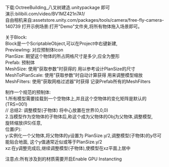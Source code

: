 下载:OctreeBuilding_八叉树建造.unitypackage 即可 <br>
演示:bilibili.com/video/BV1MZ421n7A1/ <br> 
自由相机来自:assetstore.unity.com/packages/tools/camera/free-fly-camera-140739
打开示例场景:打开"Demo"文件夹,将所有物体拖入场景即可。<br> 

关于Block: <br>
 Block是一个ScriptableObject,可以在Project中右键新建,<br>
 PreviewImg: 对应预制体Icon<br>
 PlanSize: 期望这个物体的所占网格尺寸是多少,应全为整形<br>
 Prefab: 预制体<br>
 MeshSize: 使用"获取参数"时获得的 用以参考设计PlanSize的尺寸<br>
 MeshToPlanScale: 使用"获取参数"时自动计算获得 用来调整模型缩放<br>
 MeshFilters: 使用"获取网格过滤器"时获得 记录Prefab所有的MeshFilters <br>

制作一个规范的预制体:<br>
 1.所有模型需要挂载到一个空物体上,并且这个空物体的变化矩阵是默认的(TRS=001) <br>
 // 总结2: 调整模型(子物体) 将中心放置在世界(0,0,0) <br>
 2.当模型作为空物体的子物体后,称这个成为父物体的Obj为父物体,调整模型, <br>
 	旋转缩放(RS)任意, <br>
 	位置(P): <br>
 		y:实例化一个父物体,将父物体的y设置为 PlanSize.y/2,调整模型(子物体)的y尽可能贴合地面, 这个y值通常近似或等于PlanSize.y/2 <br>
 		xz:在y调整完成后,继续调整模型(子物体),使模型在xz平面上居中 <br>

注意点:所有涉及到的材质需要开启Enable GPU Instancting <br>
